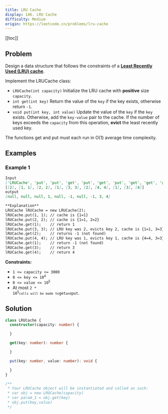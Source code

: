 ```yaml
---
title: LRU Cache
display: 146. LRU Cache
difficulty: Medium
origin: https://leetcode.cn/problems/lru-cache
---
```


[[toc]]

## Problem

Design a data structure that follows the constraints of a **<a href="https://en.wikipedia.org/wiki/Cache_replacement_policies#LRU" target="_blank">Least Recently Used (LRU) cache</a>**.

Implement the LRUCache class:

- `LRUCache(int capacity)` Initialize the LRU cache with **positive** size `capacity`.
- `int get(int key)` Return the value of the `key` if the key exists, otherwise return `-1`.
- `void put(int key, int value)` Update the value of the `key` if the `key` exists. Otherwise, add the `key-value` pair to the cache. If the number of keys exceeds the `capacity` from this operation, **evict** the least recently used key.

The functions get and put must each run in O(1) average time complexity.

## Examples

### Example 1

```md
Input
['LRUCache', 'put', 'put', 'get', 'put', 'get', 'put', 'get', 'get', 'get']
[[2], [1, 1], [2, 2], [1], [3, 3], [2], [4, 4], [1], [3], [4]]
output
[null, null, null, 1, null, -1, null, -1, 3, 4]

**Explanation**
LRUCache lRUCache = new LRUCache(2);
lRUCache.put(1, 1); // cache is {1=1}
lRUCache.put(2, 2); // cache is {1=1, 2=2}
lRUCache.get(1);    // return 1
lRUCache.put(3, 3); // LRU key was 2, evicts key 2, cache is {1=1, 3=3}
lRUCache.get(2);    // returns -1 (not found)
lRUCache.put(4, 4); // LRU key was 1, evicts key 1, cache is {4=4, 3=3}
lRUCache.get(1);    // return -1 (not found)
lRUCache.get(3);    // return 3
lRUCache.get(4);    // return 4
```

**Constraints:**

- `1 <= capacity <= 3000`
- <code>0 <= key <= 10<sup>4</sup></code>
- <code>0 <= value <= 10<sup>5</sup></code>
- At most <code>2 * 10<sup>5</sup>` calls will be made to `get` and `put</code>.

## Solution

```ts
class LRUCache {
  constructor(capacity: number) {

  }

  get(key: number): number {

  }

  put(key: number, value: number): void {

  }
}

/**
 * Your LRUCache object will be instantiated and called as such:
 * var obj = new LRUCache(capacity)
 * var param_1 = obj.get(key)
 * obj.put(key,value)
 */
```

